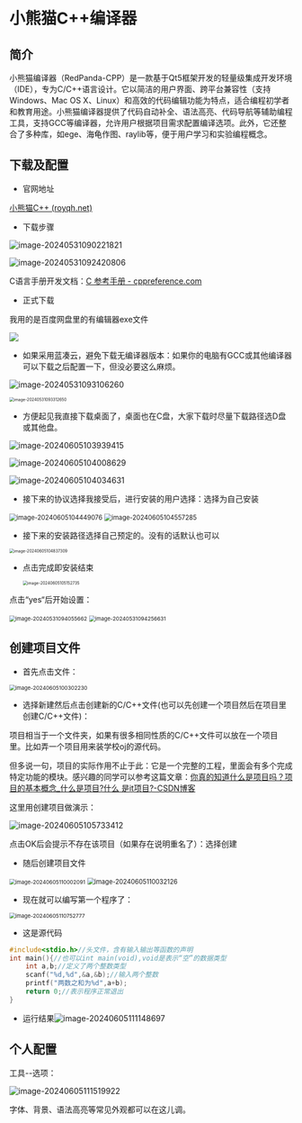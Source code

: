  



# 小熊猫C++编译器



## 简介

小熊猫编译器（RedPanda-CPP）是一款基于Qt5框架开发的轻量级集成开发环境（IDE），专为C/C++语言设计。它以简洁的用户界面、跨平台兼容性（支持Windows、Mac OS X、Linux）和高效的代码编辑功能为特点，适合编程初学者和教育用途。小熊猫编译器提供了代码自动补全、语法高亮、代码导航等辅助编程工具，支持GCC等编译器，允许用户根据项目需求配置编译选项。此外，它还整合了多种库，如ege、海龟作图、raylib等，便于用户学习和实验编程概念。



## 下载及配置 

- 官网地址

[小熊猫C++ (royqh.net)](http://royqh.net/redpandacpp/)

- 下载步骤

![image-20240531090221821](C:\Users\zjb07\AppData\Roaming\Typora\typora-user-images\image-20240531090221821.png)



![image-20240531092420806](C:\Users\zjb07\AppData\Roaming\Typora\typora-user-images\image-20240531092420806.png)



C语言手册开发文档：[C 参考手册 - cppreference.com](https://zh.cppreference.com/w/c)

- 正式下载

我用的是百度网盘里的有编辑器exe文件



![](C:\Users\zjb07\AppData\Roaming\Typora\typora-user-images\image-20240605103209821.png)



- 如果采用蓝凑云，避免下载无编译器版本：如果你的电脑有GCC或其他编译器可以下载之后配置一下，但没必要这么麻烦。



![image-20240531093106260](C:\Users\zjb07\AppData\Roaming\Typora\typora-user-images\image-20240531093106260.png)



<img src="C:\Users\zjb07\AppData\Roaming\Typora\typora-user-images\image-20240531093312650.png" alt="image-20240531093312650" style="zoom: 50%;" />







- 方便起见我直接下载桌面了，桌面也在C盘，大家下载时尽量下载路径选D盘或其他盘。

![image-20240605103939415](C:\Users\zjb07\AppData\Roaming\Typora\typora-user-images\image-20240605103939415.png)

![image-20240605104008629](C:\Users\zjb07\AppData\Roaming\Typora\typora-user-images\image-20240605104008629.png)

![image-20240605104034631](C:\Users\zjb07\AppData\Roaming\Typora\typora-user-images\image-20240605104034631.png)



- 接下来的协议选择我接受后，进行安装的用户选择：选择为自己安装



<img src="C:\Users\zjb07\AppData\Roaming\Typora\typora-user-images\image-20240605104449076.png" alt="image-20240605104449076" style="zoom:80%;" />



<img src="C:\Users\zjb07\AppData\Roaming\Typora\typora-user-images\image-20240605104557285.png" alt="image-20240605104557285" style="zoom:80%;" />



- 接下来的安装路径选择自己预定的。没有的话默认也可以

  

<img src="C:\Users\zjb07\AppData\Roaming\Typora\typora-user-images\image-20240605104837309.png" alt="image-20240605104837309" style="zoom:50%;" />



- 点击完成即安装结束

  

  <img src="C:\Users\zjb07\AppData\Roaming\Typora\typora-user-images\image-20240605105152735.png" alt="image-20240605105152735" style="zoom:50%;" />



点击“yes“后开始设置：

<img src="C:\Users\zjb07\AppData\Roaming\Typora\typora-user-images\image-20240531094055662.png" alt="image-20240531094055662" style="zoom: 67%;" />



<img src="C:\Users\zjb07\AppData\Roaming\Typora\typora-user-images\image-20240531094256631.png" alt="image-20240531094256631" style="zoom:67%;" />



## 创建项目文件

 

- 首先点击文件：

<img src="C:\Users\zjb07\AppData\Roaming\Typora\typora-user-images\image-20240605100302230.png" alt="image-20240605100302230" style="zoom:67%;" />



- 选择新建然后点击创建新的C/C++文件(也可以先创建一个项目然后在项目里创建C/C++文件)：

项目相当于一个文件夹，如果有很多相同性质的C/C++文件可以放在一个项目里。比如弄一个项目用来装学校oj的源代码。

但多说一句，项目的实际作用不止于此：它是一个完整的工程，里面会有多个完成特定功能的模块。感兴趣的同学可以参考这篇文章：[你真的知道什么是项目吗？项目的基本概念_什么是项目?什么 是it项目?-CSDN博客](https://blog.csdn.net/weixin_42400743/article/details/106940573)

这里用创建项目做演示：

![image-20240605105733412](C:\Users\zjb07\AppData\Roaming\Typora\typora-user-images\image-20240605105733412.png)



点击OK后会提示不存在该项目（如果存在说明重名了）：选择创建



- 随后创建项目文件

<img src="C:\Users\zjb07\AppData\Roaming\Typora\typora-user-images\image-20240605110002091.png" alt="image-20240605110002091" style="zoom:67%;" />

<img src="C:\Users\zjb07\AppData\Roaming\Typora\typora-user-images\image-20240605110032126.png" alt="image-20240605110032126" style="zoom:80%;" />



- 现在就可以编写第一个程序了：

<img src="C:\Users\zjb07\AppData\Roaming\Typora\typora-user-images\image-20240605110752777.png" alt="image-20240605110752777" style="zoom:67%;" />



- 这是源代码

```c
#include<stdio.h>//头文件，含有输入输出等函数的声明
int main(){//也可以int main(void),void是表示“空”的数据类型
	int a,b;//定义了两个整数类型
	scanf("%d,%d",&a,&b);//输入两个整数
	printf("两数之和为%d",a+b);
	return 0;//表示程序正常退出
}
```



- 运行结果![image-20240605111148697](C:\Users\zjb07\AppData\Roaming\Typora\typora-user-images\image-20240605111148697.png)



## 个人配置



工具--选项：

![image-20240605111519922](C:\Users\zjb07\AppData\Roaming\Typora\typora-user-images\image-20240605111519922.png)

字体、背景、语法高亮等常见外观都可以在这儿调。